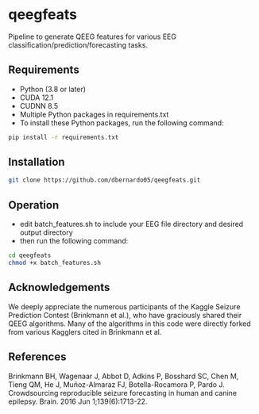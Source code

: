 # qeegfeats

Pipeline to generate QEEG features for various EEG classification/prediction/forecasting tasks.

## Requirements

- Python (3.8 or later)
- CUDA 12.1
- CUDNN 8.5
- Multiple Python packages in requirements.txt
- To install these Python packages, run the following command:

```bash
pip install -r requirements.txt
```
## Installation

```bash
git clone https://github.com/dbernardo05/qeegfeats.git
```
## Operation
- edit batch_features.sh to include your EEG file directory and desired output directory
- then run the following command:

```bash
cd qeegfeats
chmod +x batch_features.sh
```

## Acknowledgements
We deeply appreciate the numerous participants of the Kaggle Seizure Prediction Contest (Brinkmann et al.), who have graciously shared their QEEG algorithms. Many of the algorithms in this code were directly forked from various Kagglers cited in Brinkmann et al.

## References
Brinkmann BH, Wagenaar J, Abbot D, Adkins P, Bosshard SC, Chen M, Tieng QM, He J, Muñoz-Almaraz FJ, Botella-Rocamora P, Pardo J. Crowdsourcing reproducible seizure forecasting in human and canine epilepsy. Brain. 2016 Jun 1;139(6):1713-22.
